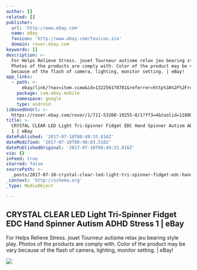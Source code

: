 ```yaml
---
author: []
related: []
publisher:
  url: 'http://www.ebay.com'
  name: eBay
  favicon: 'http://www.ebay.com/favicon.ico'
  domain: rover.ebay.com
keywords: []
description: >-
  For Helps Relieve Stress. jouet Tourneur autisme relax jeu bearing style play.
  Photos of the products are comply with. Color of the product may be vary
  because of the flash of camera, lighting, monitor setting. | eBay!
app_links:
  - path: >-
      ebay/link/?nav=item.view&id=132256178781&referrer=http%3A%2F%2Frover.ebay.com%2Froverns%2F1%2F711-13271-9788-0%3Fmpcl%3Dhttp%253A%252F%252Fwww.ebay.com%252Fitm%252FCRYSTAL-CLEAR-LED-Light-Tri-Spinner-Fidget-EDC-Hand-Spinner-Autism-ADHD-Stress-1-%252F132256178781
    package: com.ebay.mobile
    namespace: google
    type: android
isBasedOnUrl: >-
  https://rover.ebay.com/rover/1/711-53200-19255-0/1?ff3=4&toolid=11800&pub=5575272753&campid=5338042010&mpre=http%3A%2F%2Fwww.ebay.com%2Fitm%2FCRYSTAL-CLEAR-LED-Light-Tri-Spinner-Fidget-EDC-Hand-Spinner-Autism-ADHD-Stress-1%2F132256178781
title: >-
  CRYSTAL CLEAR LED Light Tri-Spinner Fidget EDC Hand Spinner Autism ADHD Stress
  1 | eBay
datePublished: '2017-07-10T08:49:33.816Z'
dateModified: '2017-07-10T08:48:03.510Z'
datePublishedOriginal: '2017-07-10T08:49:33.816Z'
via: {}
inFeed: true
starred: false
sourcePath: >-
  _posts/2017-07-10-crystal-clear-led-light-tri-spinner-fidget-edc-hand-spinner.md
_context: 'http://schema.org'
_type: MediaObject

---
```

<article style=""><h1>CRYSTAL CLEAR LED Light Tri-Spinner Fidget EDC Hand Spinner Autism ADHD Stress 1 | eBay</h1><p>For Helps Relieve Stress. jouet Tourneur autisme relax jeu bearing style play. Photos of the products are comply with. Color of the product may be vary because of the flash of camera, lighting, monitor setting. | eBay!</p><img src="http://i.ebayimg.com/images/i/132256178781-0-1/s-l1000.jpg" /></article>
